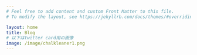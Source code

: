 ```yaml
---
# Feel free to add content and custom Front Matter to this file.
# To modify the layout, see https://jekyllrb.com/docs/themes/#overriding-theme-defaults

layout: home
title: Blog
# 以下はtwitter card用の画像
image: /image/chalkleaner1.png
---
```

